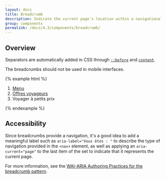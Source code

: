 ```yaml
---
layout: docs
title: Breadcrumb
description: Indicate the current page's location within a navigational hierarchy that automatically adds separators via CSS.
group: components
permalink: /docs/4.3/components/breadcrumb/
---
```


## Overview

Separators are automatically added in CSS through [`::before`](https://developer.mozilla.org/en-US/docs/Web/CSS/::before) and [`content`](https://developer.mozilla.org/en-US/docs/Web/CSS/content).

The breadcrumbs should not be used in mobile interfaces.

{% example html %}

<nav aria-label="Vous êtes : " role="navigation">
  <ol class="breadcrumb">
    <li class="breadcrumb-item"><a href="#">Menu</a></li>
    <li class="breadcrumb-item"><a href="#">Offres voyageurs</a></li>
    <li class="breadcrumb-item active" aria-current="page">Voyager à petits prix</li>
  </ol>
</nav>
{% endexample %}

## Accessibility

Since breadcrumbs provide a navigation, it's a good idea to add a meaningful label such as `aria-label="Vous êtes : "` to describe the type of navigation provided in the `<nav>` element, as well as applying an `aria-current="page"` to the last item of the set to indicate that it represents the current page.

For more information, see the [WAI-ARIA Authoring Practices for the breadcrumb pattern](https://www.w3.org/TR/wai-aria-practices/#breadcrumb).
